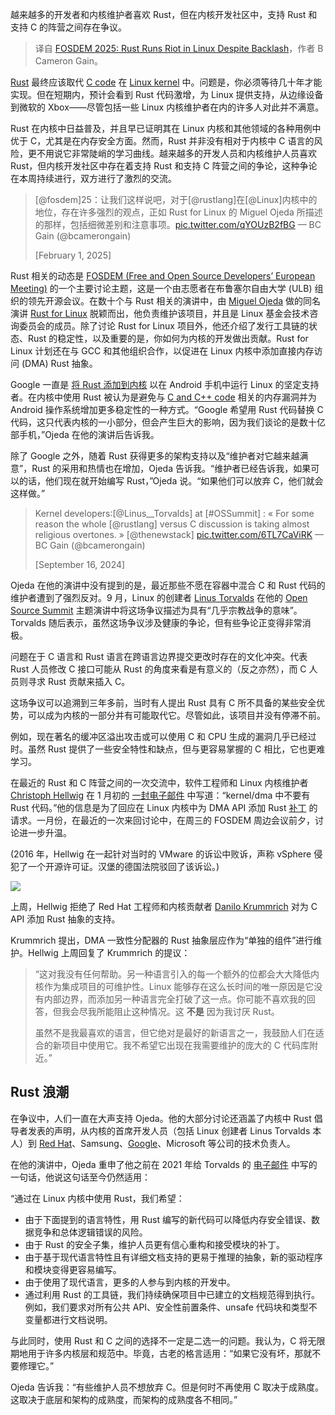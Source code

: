 
<!--
title: FOSDEM 2025：Rust在Linux中蓬勃发展，尽管面临强烈反对
cover: https://cdn.thenewstack.io/media/2025/02/1d3d9a33-img_9596-1-1.png
-->

越来越多的开发者和内核维护者喜欢 Rust，但在内核开发社区中，支持 Rust 和支持 C 的阵营之间存在争议。

> 译自 [FOSDEM 2025: Rust Runs Riot in Linux Despite Backlash](https://thenewstack.io/fosdem-2025-rust-runs-riot-in-linux-despite-backlash/)，作者 B Cameron Gain。

[Rust](https://thenewstack.io/big-moments-in-rust-2024/) 最终应该取代 [C code](https://thenewstack.io/the-obfuscated-c-code-competition-returns/) 在 [Linux kernel](https://thenewstack.io/rust-in-the-linux-kernel/) 中。问题是，你必须等待几十年才能实现。但在短期内，预计会看到 Rust 代码激增，为 Linux 提供支持，从边缘设备到微软的 Xbox——尽管包括一些 Linux 内核维护者在内的许多人对此并不满意。

Rust 在内核中日益普及，并且早已证明其在 Linux 内核和其他领域的各种用例中优于 C，尤其是在内存安全方面。然而，Rust 并非没有相对于内核中 C 语言的风险，更不用说它非常陡峭的学习曲线。越来越多的开发人员和内核维护人员喜欢 Rust，但内核开发社区中存在着支持 Rust 和支持 C 阵营之间的争论，这种争论在本周持续进行，双方进行了激烈的交流。

> [@fosdem]25：让我们这样说吧，对于[@rustlang]在[@Linux]内核中的地位，存在许多强烈的观点，正如 Rust for Linux 的 Miguel Ojeda 所描述的那样，包括细微差别和注意事项。[pic.twitter.com/qYOUzB2fBG](pic.twitter.com/qYOUzB2fBG) — BC Gain (@bcamerongain)
>
> [February 1, 2025]

Rust 相关的动态是 [FOSDEM (Free and Open Source Developers’ European Meeting)](https://fosdem.org/) 的一个主要讨论主题，这是一个由志愿者在布鲁塞尔自由大学 (ULB) 组织的领先开源会议。在数十个与 Rust 相关的演讲中，由 [Miguel Ojeda](https://www.linkedin.com/in/ojedamiguel/?originalSubdomain=es) 做的同名演讲 [Rust for Linux](https://rust-for-linux.com/) 脱颖而出，他负责维护该项目，并且是 Linux 基金会技术咨询委员会的成员。除了讨论 Rust for Linux 项目外，他还介绍了发行工具链的状态、Rust 的稳定性，以及重要的是，你如何为内核的开发做出贡献。Rust for Linux 计划还在与 GCC 和其他组织合作，以促进在 Linux 内核中添加直接内存访问 (DMA) Rust 抽象。

Google 一直是 [将 Rust 添加到内核](https://thenewstack.io/rust-in-the-linux-kernel/) 以在 Android 手机中运行 Linux 的坚定支持者。在内核中使用 Rust 被认为是避免与 [C and C++ code](https://thenewstack.io/feds-critical-software-must-drop-c-c-by-2026-or-face-risk/) 相关的内存漏洞并为 Android 操作系统增加更多稳定性的一种方式。“Google 希望用 Rust 代码替换 C 代码，这只代表内核的一小部分，但会产生巨大的影响，因为我们谈论的是数十亿部手机，”Ojeda 在他的演讲后告诉我。

除了 Google 之外，随着 Rust 获得更多的架构支持以及“维护者对它越来越满意”，Rust 的采用和热情也在增加，Ojeda 告诉我。“维护者已经告诉我，如果可以的话，他们现在就开始编写 Rust，”Ojeda 说。“如果他们可以放弃 C，他们就会这样做。”

> Kernel developers:[@Linus__Torvalds] at [#OSSummit] : « For some reason the whole [@rustlang] versus C discussion is taking almost religious overtones. » [@thenewstack] [pic.twitter.com/6TL7CaViRK](pic.twitter.com/6TL7CaViRK) — BC Gain (@bcamerongain)
>
> [September 16, 2024]

Ojeda 在他的演讲中没有提到的是，最近那些不愿在容器中混合 C 和 Rust 代码的维护者遭到了强烈反对。9 月，Linux 的创建者 [Linus Torvalds](https://www.linkedin.com/in/linustorvalds/) 在他的 [Open Source Summit](https://events.linuxfoundation.org/open-source-summit-europe/) 主题演讲中将这场争议描述为具有“几乎宗教战争的意味”。Torvalds 随后表示，虽然这场争议涉及健康的争论，但有些争论正变得非常消极。

问题在于 C 语言和 Rust 语言在跨语言边界提交更改时存在的文化冲突。代表 Rust 人员修改 C 接口可能从 Rust 的角度来看是有意义的（反之亦然），而 C 人员则寻求 Rust 贡献来插入 C。

这场争议可以追溯到三年多前，当时有人提出 Rust 具有 C 所不具备的某些安全优势，可以成为内核的一部分并有可能取代它。尽管如此，该项目并没有停滞不前。

例如，现在著名的缓冲区溢出攻击或可以使用 C 和 CPU 生成的漏洞几乎已经过时。虽然 Rust 提供了一些安全特性和缺点，但与更容易掌握的 C 相比，它也更难学习。

在最近的 Rust 和 C 阵营之间的一次交流中，软件工程师和 Linux 内核维护者 [Christoph Hellwig](https://ostconf.com/en/materials/2307) 在 1 月初的 [一封电子邮件](https://lore.kernel.org/rust-for-linux/2b9b75d1-eb8e-494a-b05f-59f75c92e6ae@marcan.st/T/) 中写道：“kernel/dma 中不要有 Rust 代码。”他的信息是为了回应在 Linux 内核中为 DMA API 添加 Rust [补丁](https://lore.kernel.org/rust-for-linux/20250108122825.136021-3-abdiel.janulgue@gmail.com/#r) 的请求。一月份，在最近的一次来回讨论中，在周三的 FOSDEM 周边会议前夕，讨论进一步升温。

(2016 年，Hellwig 在一起针对当时的 VMware 的诉讼中败诉，声称 vSphere 侵犯了一个开源许可证。汉堡的德国法院驳回了该诉讼。)

![](https://cdn.thenewstack.io/media/2025/02/71c1b931-capture-decran-2025-02-06-185812.png)

上周，Hellwig 拒绝了 Red Hat 工程师和内核贡献者 [Danilo Krummrich](https://de.linkedin.com/in/danilo-krummrich-796885153) 对为 C API 添加 Rust 抽象的支持。

Krummrich 提出，DMA 一致性分配器的 Rust 抽象层应作为“单独的组件”进行维护。Hellwig 上周回复了 Krummrich 的提议：

> “这对我没有任何帮助。另一种语言引入的每一个额外的位都会大大降低内核作为集成项目的可维护性。Linux 能够存在这么长时间的唯一原因是它没有内部边界，而添加另一种语言完全打破了这一点。你可能不喜欢我的回答，但我会尽我所能阻止这种情况。这 **不是** 因为我讨厌 Rust。
>
> 虽然不是我最喜欢的语言，但它绝对是最好的新语言之一，我鼓励人们在适合的新项目中使用它。我不希望它出现在我需要维护的庞大的 C 代码库附近。”

## Rust 浪潮

在争议中，人们一直在大声支持 Ojeda。他的大部分讨论还涵盖了内核中 Rust 倡导者发表的声明，从内核的首席开发人员（包括 Linux 创建者 Linus Torvalds 本人）到 [Red Hat](https://www.openshift.com/try?utm_content=inline+mention)、Samsung、[Google](https://cloud.google.com/?utm_content=inline+mention)、Microsoft 等公司的技术负责人。

在他的演讲中，Ojeda 重申了他之前在 2021 年给 Torvalds 的 [电子邮件](https://lore.kernel.org/lkml/20210414184604.23473-1-ojeda@kernel.org/) 中写的一句话，他说这句话至今仍然适用：

“通过在 Linux 内核中使用 Rust，我们希望：

- 由于下面提到的语言特性，用 Rust 编写的新代码可以降低内存安全错误、数据竞争和总体逻辑错误的风险。
- 由于 Rust 的安全子集，维护人员更有信心重构和接受模块的补丁。
- 由于基于现代语言特性且有详细文档支持的更易于推理的抽象，新的驱动程序和模块变得更容易编写。
- 由于使用了现代语言，更多的人参与到内核的开发中。
- 通过利用 Rust 的工具链，我们持续确保项目中已建立的文档规范得到执行。例如，我们要求对所有公共 API、安全性前置条件、unsafe 代码块和类型不变量都进行文档说明。

与此同时，使用 Rust 和 C 之间的选择不一定是二选一的问题。我认为，C 将无限期地用于许多内核层和规范中。毕竟，古老的格言适用：“如果它没有坏，那就不要修理它。”

Ojeda 告诉我：“有些维护人员不想放弃 C。但是何时不再使用 C 取决于成熟度。这取决于底层和架构的成熟度，而架构的成熟度各不相同。”
